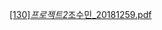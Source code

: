 [[130]*프로젝트2*조수민\_20181259.pdf](https://github.com/user-attachments/files/16373211/130._.2_._20181259.pdf)
